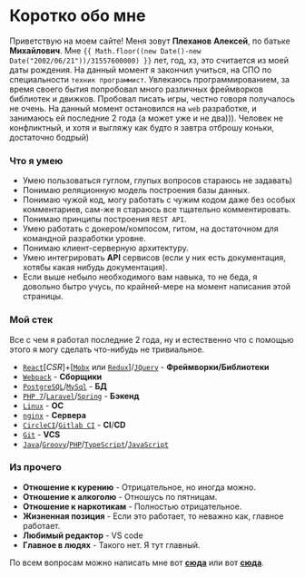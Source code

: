 # Коротко обо мне
Приветствую на моем сайте! Меня зовут **Плеханов** **Алексей**, по батьке **Михайлович**. Мне `{{ Math.floor((new Date()-new Date("2002/06/21"))/31557600000) }}` лет, год, хз, это считается из моей даты рождения. На данный момент я закончил учиться, на СПО по специальности `техник программист`. Увлекаюсь программированием, за время своего бытия попробовал много различных фреймворков библиотек и движков. Пробовал писать игры, честно говоря получалось не очень. На данный момент остановился на `web` разработке, и занимаюсь ей последние 2 года (а может уже и не два))). Человек не конфликтный, и хотя и выгляжу как будто я завтра отброшу коньки, достаточно бодрый)

### Что я умею
* Умею пользоваться гуглом, глупых вопросов стараюсь не задавать)
* Понимаю реляционную модель построения базы данных.
* Понимаю чужой код, могу работать с чужим кодом даже без особых комментариев, сам-же я стараюсь все тщательно комментировать.
* Понимаю принципы построения `REST API`.
* Умею работать с докером/компосом, гитом, на достаточном для командной разработки уровне.
* Понимаю клиент-серверную архитектуру.
* Умею интегрировать **API** сервисов (если у них есть документация, хотябы какая нибудь документация).
* Если выше небыло необходимого вам навыка, то не беда, я довольно бытро учусь, по крайней-мере на момент написания этой страницы.

### Мой стек
Все с чем я работал последние 2 года, ну и естественно что с помощью этого я могу сделать что-нибудь не тривиальное.

* [`React`](https://ru.reactjs.org/)[*CSR*]+[[`Mobx`](https://mobx.js.org/) или [`Redux`](https://redux.js.org/)]/[`JQuery`](https://jquery.com/) - **Фреймворки/Библиотеки**
* [`Webpack`](https://webpack.js.org/) - **Сборщики**
* [`PostgreSQL`](https://www.postgresql.org/)/[`MySql`](https://www.mysql.com/) - **БД**
* [`PHP 7`](https://www.php.net)/[`Laravel`](https://laravel.ru/)/[`Spring`](https://expressjs.com/) - **Бэкенд**
* [`Linux`](https://wikipedia.org/wiki/Linux) - **ОС**
* [`nginx`](https://nginx.org/ru/) - **Сервера**
* [`CircleCI`](https://circleci.com/)/[`Gitlab CI`](https://docs.gitlab.com/ee/ci/) - **CI**/**CD**
* [`Git`](https://git-scm.com/) - **VCS**
* [`Java`](https://www.java.com/ru/)/[`Groovy`](https://groovy-lang.org/)/[`PHP`](https://www.php.net/)/[`TypeScript`](https://www.typescriptlang.org/)/[`JavaScript`](https://ru.wikipedia.org/wiki/JavaScript)

### Из прочего

* **Отношение к курению** - Отрицательное, но иногда можно.
* **Отношение к алкоголю** - Отношусь по пятницам.
* **Отношение к наркотикам** - Полностью отрицательное.
* **Жизненная позиция** - Если это работает, то неважно как, главное работает.
* **Любимый редактор** - VS code
* **Главное в людях** - Такого нет. Я тут главный.

По всем вопросам можно написать мне вот [**сюда**](mailto:astecom@mail.ru) или вот [**сюда**](mailto:astecoms@gmail.com).
